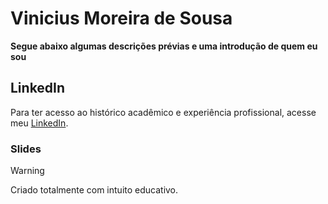 # Vinicius Moreira de Sousa

**Segue abaixo algumas descrições prévias e uma introdução de quem eu sou**

## LinkedIn
Para ter acesso ao histórico acadêmico e experiência profissional, acesse meu [LinkedIn](https://www.linkedin.com/in/vinicius-moreira-de-sousa-146359287).

### Slides



> [!WARNING]
> Criado totalmente com intuito educativo.
